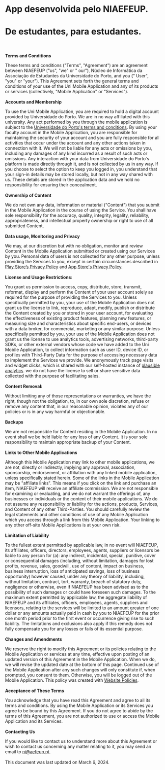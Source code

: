 # App desenvolvida pelo NIAEFEUP.

# De estudantes, para estudantes.

\
\
**Terms and Conditions**    

These terms and conditions ("Terms", "Agreement") are an agreement between NIAEFEUP ("us", "we" or "
our"), Núcleo de Informática da Associação de Estudantes da Universidade do Porto, and you ("
User", "you" or "your"). This Agreement sets forth the general terms and conditions of your use of
the Uni Mobile Application and any of its products or services (collectively, "Mobile Application"
or "Services").
\
\
**Accounts and Membership**

To use the Uni Mobile Application, you are required to hold a digital account provided by
Universidade
do Porto. We are in no way affiliated with this university. Any act performed by you through the
mobile application is subject to
the [Universidade do Porto's terms and conditions](https://sigarra.up.pt/up/pt/web_base.gera_pagina?p_pagina=termos%20e%20condicoes).
By using your faculty account in the Mobile Application, you are responsible for maintaining the
security of your account and you are fully responsible for all activities that occur under the
account and any other actions taken in connection with it. We will not be liable for any acts or
omissions by you, including any damages of any kind incurred as a result of such acts or omissions.
Any interaction with your data from Universidade do Porto's platform is made directly through it,
and is not collected by us in any way.
If you choose to select the option to keep you logged in, you understand that your sign-in details
may be stored locally, but not in any way shared with us. These details are stored in the
application data and we hold no responsibility for ensuring their concealment.
\
\
**Ownership of Content**

We do not own any data, information or material ("Content") that you submit in the Mobile
Application in the course of using the Service. You shall have sole responsibility for the accuracy,
quality, integrity, legality, reliability, appropriateness, and intellectual property ownership or
right to use of all submitted Content.
\
\
**Data usage, Monitoring and Privacy**

We may, at our discretion but with no obligation, monitor and review Content in the Mobile
Application submitted or created using our Services by you.
Personal data of users is not collected for any other purpose, unless providing the Services to you,
except in certain circumstances described
in [Play Store’s Privacy Policy](https://support.google.com/googleplay/android-developer/answer/10144311?visit_id=638365485539535125-3072678242&rd=1)
and [App Store's Privacy Policy](https://developer.apple.com/app-store/app-privacy-details/#user-tracking).
\
\
**License and Usage Restrictions:**

You grant us permission to access, copy, distribute, store, transmit, reformat, display and perform
the Content of your user account solely as required for the purpose of providing the Services to
you.
Unless specifically permitted by you, your use of the Mobile Application does not grant us the
license to link, reproduce, adapt, modify, publish or distribute the Content created by you or
stored in your user account, for evaluating the effectiveness of existing product features, planning
new features, or measuring size and characteristics about specific end-users, or devices with a data
broker, for commercial, marketing or any similar purpose.
Unless specifically permitted by you, your
use of the Mobile Application does not grant us the
license to use analytics tools, advertising networks, third-party SDKs, or other external vendors
whose code we have added to the Uni Mobile Application, to collect information such as user ID,
device ID, or profiles with Third-Party Data for the purpose of accessing necessary data to
implement
the Services we provide. We anonymously track page visits and widget clicks, which is shared with
our self-hosted instance of [plausible analytics](https://plausible.niaefeup.pt/).
we do not have the license to sell or share sensitive data collected with the purpose of
facilitating sales.
\
\
**Content Removal:**

Without limiting any of those representations or warranties, we have the right, though not the
obligation, to, in our own sole discretion, refuse or remove any content that, in our reasonable
opinion, violates any of our policies or is in any way harmful or objectionable.
\
\
**Backups**

We are not responsible for Content residing in the Mobile Application. In no event shall we be held
liable for any loss of any Content. It is your sole responsibility to maintain appropriate backup of
your Content.
\
\
**Links to Other Mobile Applications**

Although this Mobile Application may link to other mobile applications, we are not, directly or
indirectly, implying any approval, association, sponsorship, endorsement, or affiliation with any
linked mobile application, unless specifically stated herein. Some of the links in the Mobile
Application may be "affiliate links". This means if you click on the link and purchase an item,
NIAEFEUP will receive an affiliate commission. We are not responsible for examining or evaluating,
and we do not warrant the offerings of, any businesses or individuals or the content of their mobile
applications. We do not assume any responsibility or liability for the actions, products, Services,
and Content of any other Third-Parties. You should carefully review the legal statements and other
conditions of use of any Mobile Application which you access through a link from this Mobile
Application. Your linking to any other off-site Mobile Applications is at your own risk.
\
\
**Limitation of Liability**

To the fullest extent permitted by applicable law, in no event will NIAEFEUP, its affiliates,
officers, directors, employees, agents, suppliers or licensors be liable to any person for (a): any
indirect, incidental, special, punitive, cover or consequential damages (including, without
limitation, damages for lost profits, revenue, sales, goodwill, use of content, impact on business,
business interruption, loss of anticipated savings, loss of business opportunity) however caused,
under any theory of liability, including, without limitation, contract, tort, warranty, breach of
statutory duty, negligence or otherwise, even if NIAEFEUP has been advised as to the possibility of
such damages or could have foreseen such damages. To the maximum extent permitted by applicable law,
the aggregate liability of NIAEFEUP and its affiliates, officers, employees, agents, suppliers and
licensors, relating to the services will be limited to an amount greater of one dollar or any
amounts actually paid in cash by you to NIAEFEUP for the prior one month period prior to the first
event or occurrence giving rise to such liability. The limitations and exclusions also apply if this
remedy does not fully compensate you for any losses or fails of its essential purpose.
\
\
**Changes and Amendments**

We reserve the right to modify this Agreement or its policies relating to the Mobile Application or
services at any time, effective upon posting of an updated version of this Agreement in the Mobile
Application. When we do, we will revise the updated date at the bottom of this page. Continued use
of the Mobile Application after any such changes will only constitute if, when prompted, you consent
to them. Otherwise, you will be logged out of the Mobile Application.
This policy was created with [Website Policies](https://www.websitepolicies.com).
\
\
**Acceptance of These Terms**

You acknowledge that you have read this Agreement and agree to all its terms and conditions. By
using the Mobile Application or its Services you agree to be bound by this Agreement. If you do not
agree to abide by the terms of this Agreement, you are not authorized to use or access the Mobile
Application and its Services.
\
\
**Contacting Us**

If you would like to contact us to understand more about this Agreement or wish to contact us
concerning any matter relating to it, you may send an email to [ni@aefeup.pt](mailto:ni@aefeup.pt).
\
\
This document was last updated on March 6, 2024.
